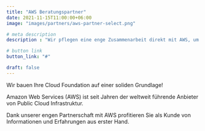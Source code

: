 ```yaml
---
title: "AWS Beratungspartner"
date: 2021-11-15T11:00:00+06:00
image: "images/partners/aws-partner-select.png"

# meta description
description : "Wir pflegen eine enge Zusammenarbeit direkt mit AWS, um unsere Kunden schnell und kompetent unterstützen zu können."

# button link
button_link: "#"

draft: false
---
```


Wir bauen Ihre Cloud Foundation auf einer soliden Grundlage!

Amazon Web Services (AWS) ist seit Jahren der weltweit führende Anbieter von Public Cloud Infrastruktur.

Dank unserer engen Partnerschaft mit AWS profitieren Sie als Kunde von Informationen und Erfahrungen aus erster Hand.